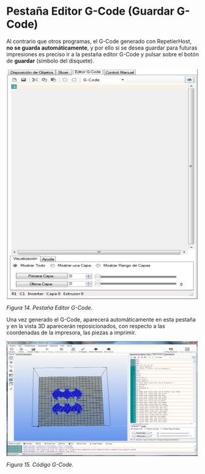 # Pestaña Editor G-Code (Guardar G-Code)

Al contrario que otros programas, el G-Code generado con RepetierHost, **no se guarda automáticamente**, y por ello si se desea guardar para futuras impresiones es preciso ir a la pestaña editor G-Code y pulsar sobre el botón de **guardar** (símbolo del disquete).

<img src="5.png" alt="5" height="600" width="500" align="middle">

*Figura 14. Pestaña Editor G-Code.*

Una vez generado el G-Code, aparecerá automáticamente en esta pestaña y en la vista 3D aparecerán reposicionados, con respecto a las coordenadas de la impresora, las piezas a imprimir.

 <img src="6.png" alt="6" height="300" width="500" align="middle">
 
*Figura 15. Código G-Code.*

